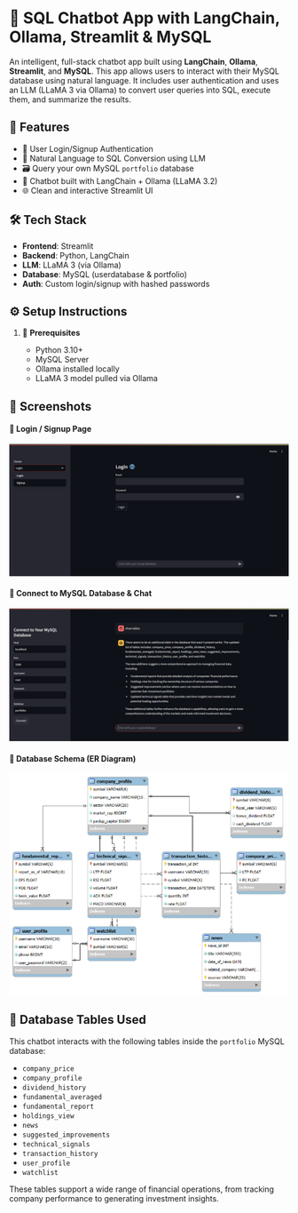 <h1>💬 SQL Chatbot App with LangChain, Ollama, Streamlit & MySQL</h1>

<p>
An intelligent, full-stack chatbot app built using <strong>LangChain</strong>, <strong>Ollama</strong>, <strong>Streamlit</strong>, and <strong>MySQL</strong>. This app allows users to interact with their MySQL database using natural language. It includes user authentication and uses an LLM (LLaMA 3 via Ollama) to convert user queries into SQL, execute them, and summarize the results.
</p>

<h2>🚀 Features</h2>
<ul>
  <li>🔐 User Login/Signup Authentication</li>
  <li>🧠 Natural Language to SQL Conversion using LLM</li>
  <li>🗃️ Query your own MySQL <code>portfolio</code> database</li>
  <li>🤖 Chatbot built with LangChain + Ollama (LLaMA 3.2)</li>
  <li>🌐 Clean and interactive Streamlit UI</li>
</ul>

<h2>🛠️ Tech Stack</h2>
<ul>
  <li><strong>Frontend</strong>: Streamlit</li>
  <li><strong>Backend</strong>: Python, LangChain</li>
  <li><strong>LLM</strong>: LLaMA 3 (via Ollama)</li>
  <li><strong>Database</strong>: MySQL (userdatabase & portfolio)</li>
  <li><strong>Auth</strong>: Custom login/signup with hashed passwords</li>
</ul>

<h2>⚙️ Setup Instructions</h2>

<ol>
  <li>🧱 <strong>Prerequisites</strong></li>
  <ul>
    <li>Python 3.10+</li>
    <li>MySQL Server</li>
    <li>Ollama installed locally</li>
    <li>LLaMA 3 model pulled via Ollama</li>
  </ul>
</ol>

<h2>📸 Screenshots</h2>

<h4>🔐 Login / Signup Page</h4>
<img src="screenshot/login.png" alt="Login and Signup Page" width="800"/>


<h4>🔌 Connect to MySQL Database & Chat</h4>
<img src="screenshot/chat.png" alt="Chatbot Interface with MySQL Connection" width="800"/>


<h4>🧩 Database Schema (ER Diagram)</h4>
<img src="screenshot/ERdiagram.png" alt="MySQL ER Diagram" width="800"/>

<h2>📂 Database Tables Used</h2>
<p>
This chatbot interacts with the following tables inside the <code>portfolio</code> MySQL database:
</p>
<ul>
  <li><code>company_price</code></li>
  <li><code>company_profile</code></li>
  <li><code>dividend_history</code></li>
  <li><code>fundamental_averaged</code></li>
  <li><code>fundamental_report</code></li>
  <li><code>holdings_view</code></li>
  <li><code>news</code></li>
  <li><code>suggested_improvements</code></li>
  <li><code>technical_signals</code></li>
  <li><code>transaction_history</code></li>
  <li><code>user_profile</code></li>
  <li><code>watchlist</code></li>
</ul>

<p>
These tables support a wide range of financial operations, from tracking company performance to generating investment insights.
</p>


